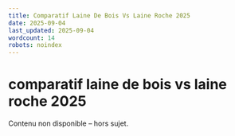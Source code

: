 ```yaml
---
title: Comparatif Laine De Bois Vs Laine Roche 2025
date: 2025-09-04
last_updated: 2025-09-04
wordcount: 14
robots: noindex
---
```


# comparatif laine de bois vs laine roche 2025

Contenu non disponible – hors sujet.